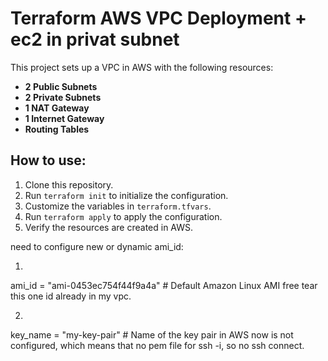 # Terraform AWS VPC Deployment + ec2 in privat subnet

This project sets up a VPC in AWS with the following resources:

- **2 Public Subnets**
- **2 Private Subnets**
- **1 NAT Gateway**
- **1 Internet Gateway**
- **Routing Tables**

## How to use:

1. Clone this repository.
2. Run `terraform init` to initialize the configuration.
3. Customize the variables in `terraform.tfvars`.
4. Run `terraform apply` to apply the configuration.
5. Verify the resources are created in AWS.

need to configure new or dynamic ami_id:

1)
ami_id              = "ami-0453ec754f44f9a4a"  # Default Amazon Linux AMI free tear
this one id already in my vpc.

2)
key_name      = "my-key-pair" # Name of the key pair in AWS
now is not configured, which means that no pem file for ssh -i, so no ssh connect.
